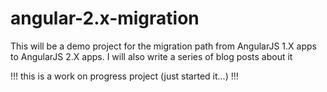 # angular-2.x-migration
This will be a demo project for the migration path from AngularJS 1.X apps to AngularJS 2.X apps. I will also write a series of blog posts about it

!!! this is a work on progress project (just started it...) !!!
